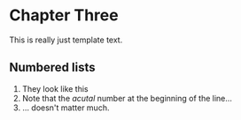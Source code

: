 # Chapter Three

This is really just template text.

## Numbered lists

1. They look like this
2. Note that the _acutal_ number at the beginning of the line…
1. … doesn't matter much.


